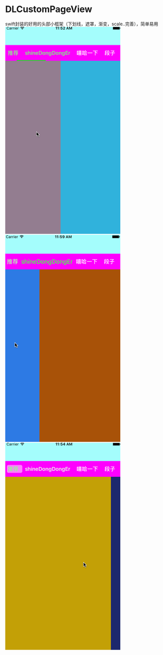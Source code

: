# DLCustomPageView
swift封装的好用的头部小框架（下划线，遮罩，渐变，scale..完善），简单易用
![image](https://github.com/shineDongDongEr/DLCustomPageView/raw/master/下划线+渐变.gif) 
![image](https://github.com/shineDongDongEr/DLCustomPageView/raw/master/标题字体缩放.gif) 
![image](https://github.com/shineDongDongEr/DLCustomPageView/raw/master/遮罩.gif) 
